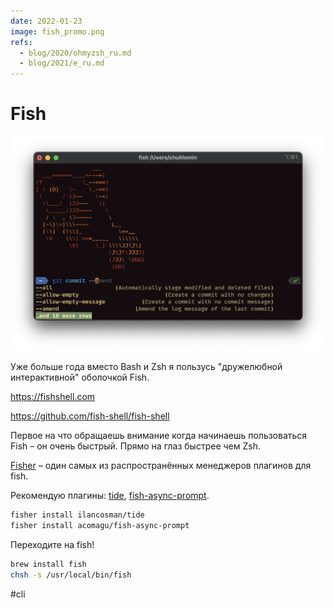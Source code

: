 ```yaml
---
date: 2022-01-23
image: fish_promo.png
refs:
  - blog/2020/ohmyzsh_ru.md
  - blog/2021/e_ru.md
---
```


# Fish

![Fish screenshot](fish.png)

Уже больше года вместо Bash и Zsh я пользусь "дружелюбной интерактивной" оболочкой Fish.

https://fishshell.com

https://github.com/fish-shell/fish-shell

Первое на что обращаешь внимание когда начинаешь пользоваться Fish – он очень быстрый.
Прямо на глаз быстрее чем Zsh.

[Fisher](https://github.com/jorgebucaran/fisher) – один самых из распространённых менеджеров плагинов для fish.

Рекомендую плагины: [tide](https://github.com/IlanCosman/tide),
[fish-async-prompt](https://github.com/acomagu/fish-async-prompt).

```bash
fisher install ilancosman/tide
fisher install acomagu/fish-async-prompt
```

Переходите на fish!

```bash
brew install fish
chsh -s /usr/local/bin/fish
```

#cli
